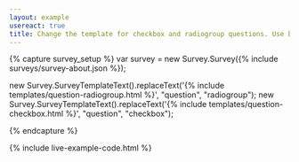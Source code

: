 ```yaml
---
layout: example
usereact: true
title: Change the template for checkbox and radiogroup questions. Use bootstrap buttons group.
---
```

{% capture survey_setup %}
var survey = new Survey.Survey({% include surveys/survey-about.json %});

new Survey.SurveyTemplateText().replaceText('{% include templates/question-radiogroup.html %}', "question", "radiogroup");
new Survey.SurveyTemplateText().replaceText('{% include templates/question-checkbox.html %}', "question", "checkbox");

{% endcapture %}

{% include live-example-code.html %}
